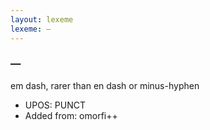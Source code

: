 ```yaml
---
layout: lexeme
lexeme: —
---
```


###  —

em dash, rarer than en dash or minus-hyphen
* UPOS:  PUNCT
* Added from:  omorfi++

